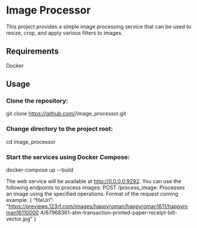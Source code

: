 # Image Processor

This project provides a simple image processing service that can be used to resize, crop, and apply various filters to images.

## Requirements

Docker

## Usage

### Clone the repository:
git clone https://github.com/<username>/image_processor.git

### Change directory to the project root:
cd image_processor

### Start the services using Docker Compose:
docker-compose up --build

The web service will be available at http://0.0.0.0:9292. 
You can use the following endpoints to process images:
POST /process_image: Processes an image using the specified operations.
Format of the request coming example:
{
“fileUrl”:
“https://previews.123rf.com/images/happyroman/happyroman1611/happyroman16110000
4/67968361-atm-transaction-printed-paper-receipt-bill-vector.jpg”
}
